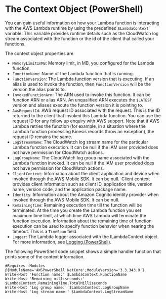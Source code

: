 # The Context Object \(PowerShell\)<a name="powershell-context-object"></a>

You can gain useful information on how your Lambda function is interacting with the AWS Lambda runtime by using the predefined `$LambdaContext` variable\. This variable provides runtime details such as the CloudWatch log stream associated with the function or the id of the client that called your functions\.

The context object properties are:
+ `MemoryLimitInMB`: Memory limit, in MB, you configured for the Lambda function\.
+ `FunctionName`: Name of the Lambda function that is running\.
+ `FunctionVersion`: The Lambda function version that is executing\. If an alias is used to invoke the function, then `FunctionVersion` will be the version the alias points to\.
+ `InvokedFunctionArn`: The ARN used to invoke this function\. It can be function ARN or alias ARN\. An unqualified ARN executes the `$LATEST` version and aliases execute the function version it is pointing to\. 
+  `AwsRequestId`: AWS request ID associated with the request\. This is the ID returned to the client that invoked this Lambda function\. You can use the request ID for any follow up enquiry with AWS support\. Note that if AWS Lambda retries the function \(for example, in a situation where the Lambda function processing Kinesis records throw an exception\), the request ID remains the same\.
+ `LogStreamName`: The CloudWatch log stream name for the particular Lambda function execution\. It can be null if the IAM user provided does not have permission for CloudWatch actions\.
+ `LogGroupName`: The CloudWatch log group name associated with the Lambda function invoked\. It can be null if the IAM user provided does not have permission for CloudWatch actions\.
+ `ClientContext`: Information about the client application and device when invoked through the AWS Mobile SDK\. It can be null\.  Client context provides client information such as client ID, application title, version name, version code, and the application package name\.
+  `Identity`: Information about the Amazon Cognito identity provider when invoked through the AWS Mobile SDK\. It can be null\.
+ `RemainingTime`: Remaining execution time till the function will be terminated\. At the time you create the Lambda function you set maximum time limit, at which time AWS Lambda will terminate the function execution\. Information about the remaining time of function execution can be used to specify function behavior when nearing the timeout\. This is a `TimeSpan` field\.
+ `Logger`: The Lambda logger associated with the ILambdaContext object\. For more information, see [Logging \(PowerShell\)](powershell-logging.md)\.

 The following PowerShell code snippet shows a simple handler function that prints some of the context information\. 

```
#Requires -Modules @{ModuleName='AWSPowerShell.NetCore';ModuleVersion='3.3.343.0'}
Write-Host 'Function name:' $LambdaContext.FunctionName
Write-Host 'Remaining milliseconds:' $LambdaContext.RemainingTime.TotalMilliseconds
Write-Host 'Log group name:' $LambdaContext.LogGroupName
Write-Host 'Log stream name:' $LambdaContext.LogStreamName
```